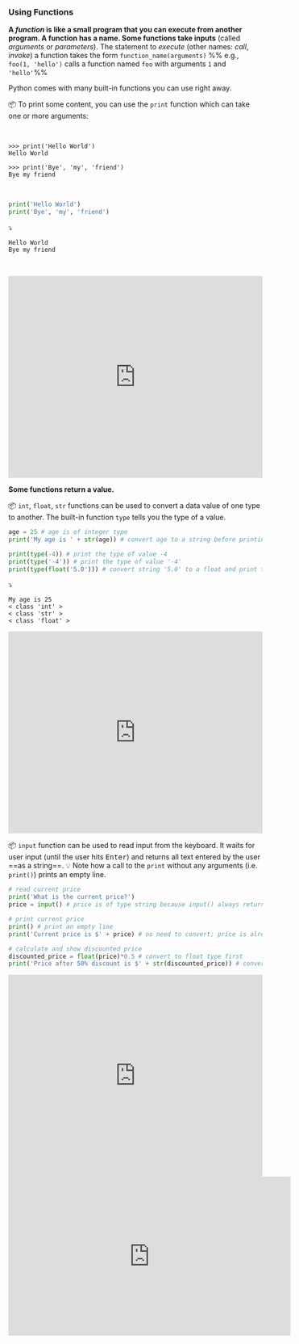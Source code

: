 ### Using Functions

**A _function_ is like a small program that you can execute from another program. A function has a name. Some functions take inputs** (called _arguments_ or _parameters_). The statement to _execute_ (other names: _call_, _invoke_) a function takes the form `function_name(arguments)` %%&nbsp;e.g., `foo(1, 'hello')` calls a function named `foo` with arguments `1` and `'hello'`%% 

Python comes with many built-in functions you can use right away. 

:package: To print some content, you can use the `print` function which can take one or more arguments:

<tabs> 
  <tab header="Using the shell">

```
>>> print('Hello World')
Hello World

>>> print('Bye', 'my', 'friend')
Bye my friend
```

  </tab>
  <tab header="Running as a script">

```python
print('Hello World')
print('Bye', 'my', 'friend')
```
:arrow_heading_down:
```
Hello World
Bye my friend
```

  </tab>
</tabs>

<panel type="seamless" header="%%:computer: Try your own%%">

<iframe height="400px" width="100%" src="https://repl.it/@pythonbasics/helloworld?lite=true" scrolling="no" frameborder="no" allowtransparency="true" allowfullscreen="true" sandbox="allow-forms allow-pointer-lock allow-popups allow-same-origin allow-scripts allow-modals"></iframe>

</panel><p/>


**Some functions return a value.**

:package: `int`, `float`, `str` functions can be used to convert a data value of one type to another. The built-in function `type` tells you the type of a value.

```python
age = 25 # age is of integer type
print('My age is ' + str(age)) # convert age to a string before printing

print(type(-4)) # print the type of value -4
print(type('-4')) # print the type of value '-4'
print(type(float('5.0'))) # convert string '5.0' to a float and print the type
```
:arrow_heading_down:
```
My age is 25
< class 'int' >
< class 'str' >
< class 'float' >
```
<panel type="seamless" header="%%:computer: Try your own%%">

<iframe height="400px" width="100%" src="https://repl.it/@pythonbasics/return-values?lite=true" scrolling="no" frameborder="no" allowtransparency="true" allowfullscreen="true" sandbox="allow-forms allow-pointer-lock allow-popups allow-same-origin allow-scripts allow-modals"></iframe>

</panel><p/>

:package: `input` function can be used to read input from the keyboard. It waits for user input (until the user hits <kbd>Enter</kbd>) and returns all text entered by the user ==as a string==. :bulb: Note how a call to the `print` without any arguments (i.e. `print()`) prints an empty line.

```python
# read current price
print('What is the current price?')
price = input() # price is of type string because input() always return a string

# print current price
print() # print an empty line
print('Current price is $' + price) # no need to convert; price is already a string

# calculate and show discounted price
discounted_price = float(price)*0.5 # convert to float type first
print('Price after 50% discount is $' + str(discounted_price)) # convert back to string
```

<panel type="seamless" header="%%:computer: Try your own%%">

<iframe height="400px" width="100%" src="https://repl.it/@pythonbasics/discounted?lite=true" scrolling="no" frameborder="no" allowtransparency="true" allowfullscreen="true" sandbox="allow-forms allow-pointer-lock allow-popups allow-same-origin allow-scripts allow-modals"></iframe>

</panel>

<panel type="seamless" header="%%:tv: Explanation of a similar Python program%%">

<iframe width="560" height="315" src="https://www.youtube.com/embed/buMTH6ICnqk?rel=0&showinfo=0&start=169&version=3" frameborder="0" allowfullscreen></iframe>

</panel>

<panel type="danger" header=":muscle: Exercise: Length of Names" expanded>
  <include src="e-lengthOfName.md" />
</panel><p/>